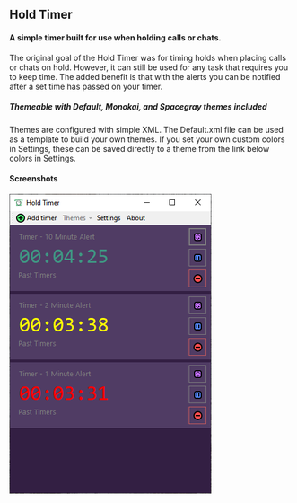 ## Hold Timer

#### A simple timer built for use when holding calls or chats.

The original goal of the Hold Timer was for timing holds when placing calls or chats on hold.
However, it can still be used for any task that requires you to keep time. The added benefit is that
with the alerts you can be notified after a set time has passed on your timer.

##### Themeable with Default, Monokai, and Spacegray themes included
Themes are configured with simple XML. The Default.xml file can be used as a template to build your own themes.
If you set your own custom colors in Settings, these can be saved directly to a theme from the link below colors in Settings.

#### Screenshots

![3 Timers in various states](https://raw.githubusercontent.com/cborrow/HoldTimer/master/HoldTimer/Screenshot.PNG)
